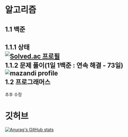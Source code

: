 알고리즘
===
1.1 백준
---
1.1.1 상태   
[![Solved.ac
프로필](http://mazassumnida.wtf/api/v2/generate_badge?boj=chackcooking)](https://solved.ac/chackcooking)   
1.1.2 문제 풀이(1일 1백준 : 연속 해결 - 73일)   
![mazandi profile](http://mazandi.herokuapp.com/api?handle=chackcooking&theme=warm)   
1.2 프로그래머스
---
추후 수정

깃허브   
===
[![Anurag's GitHub stats](https://github-readme-stats.vercel.app/api?username=Byungjin-Lee)](https://github.com/anuraghazra/github-readme-stats)
